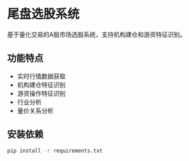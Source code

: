 # 尾盘选股系统

基于量化交易的A股市场选股系统，支持机构建仓和游资特征识别。

## 功能特点

- 实时行情数据获取
- 机构建仓特征识别
- 游资操作特征识别
- 行业分析
- 量价关系分析

## 安装依赖

```bash
pip install -r requirements.txt